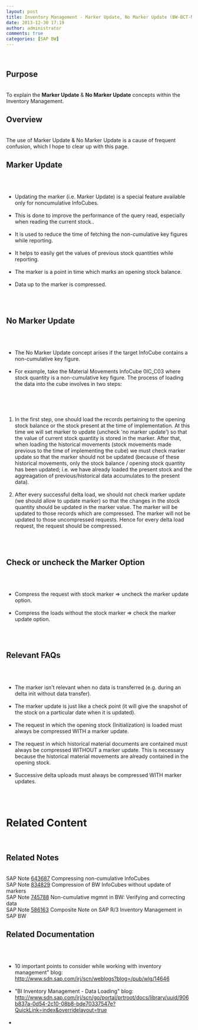 ```yaml
---
layout: post
title: Inventory Management - Marker Update, No Marker Update (BW-BCT-MM-IM)
date: 2013-12-30 17:19
author: administrator
comments: true
categories: [SAP BW]
---
```

<div><br/><h2>Purpose</h2><br/>To explain the <strong>Marker Update</strong> &amp; <strong>No Marker Update</strong> concepts within the Inventory Management.<br/><h2>Overview</h2><br/>The use of Marker Update &amp; No Marker Update is a cause of frequent confusion, which I hope to clear up with this page.<br/><h2>Marker Update</h2><br/><ul><br/>	<li>Updating the marker (i.e. Marker Update) is a special feature available only for noncumulative InfoCubes.</li><br/>	<li>This is done to improve the performance of the query read, especially when reading the current stock..</li><br/>	<li>It is used to reduce the time of fetching the non-cumulative key figures while reporting.</li><br/>	<li>It helps to easily get the values of previous stock quantities while reporting.</li><br/>	<li>The marker is a point in time which marks an opening stock balance.</li><br/>	<li>Data up to the marker is compressed.</li><br/></ul><br/><h2>No Marker Update</h2><br/><ul><br/>	<li>The No Marker Update concept arises if the target InfoCube contains a non-cumulative key figure.</li><br/>	<li>For example, take the Material Movements InfoCube 0IC_C03 where stock quantity is a non-cumulative key figure. The process of loading the data into the cube involves in two steps:</li><br/></ul><br/><ol><br/>	<li>In the first step, one should load the records pertaining to the opening stock balance or the stock present at the time of implementation. At this time we will set marker to update (uncheck 'no marker update') so that the value of current stock quantity is stored in the marker. After that, when loading the historical movements (stock movements made previous to the time of implementing the cube) we must check marker update so that the marker should not be updated (because of these historical movements, only the stock balance / opening stock quantity has been updated; i.e. we have already loaded the present stock and the aggreagation of previous/historical data accumulates to the present data).</li><br/>	<li>After every successful delta load, we should not check marker update (we should allow to update marker) so that the changes in the stock quantity should be updated in the marker value. The marker will be updated to those records which are compressed. The marker will not be updated to those uncompressed requests. Hence for every delta load request, the request should be compressed.</li><br/></ol><br/><h2>Check or uncheck the Marker Option</h2><br/><ul><br/>	<li>Compress the request with stock marker =&gt; uncheck the marker update option.</li><br/>	<li>Compress the loads without the stock marker =&gt; check the marker update option.</li><br/></ul><br/><h2>Relevant FAQs</h2><br/><ul><br/>	<li>The marker isn't relevant when no data is transferred (e.g. during an delta init without data transfer).</li><br/>	<li>The marker update is just like a check point (it will give the snapshot of the stock on a particular date when it is updated).</li><br/>	<li>The request in which the opening stock (Initialization) is loaded must always be compressed WITH a marker update.</li><br/>	<li>The request in which historical material documents are contained must always be compressed WITHOUT a marker update. This is necessary because the historical material movements are already contained in the opening stock.</li><br/>	<li>Successive delta uploads must always be compressed WITH marker updates.</li><br/></ul><br/><h1>Related Content</h1><br/><h2>Related Notes</h2><br/>SAP Note <a href="https://css.wdf.sap.corp/sap(bD1lbiZjPTAwMQ==)/bc/bsp/spn/sapnotes/index2.htm?numm=0000643687" rel="nofollow">643687</a> Compressing non-cumulative InfoCubes<br/>SAP Note <a href="https://css.wdf.sap.corp/sap(bD1lbiZjPTAwMQ==)/bc/bsp/spn/sapnotes/index2.htm?numm=0000834829" rel="nofollow">834829</a> Compression of BW InfoCubes without update of markers<br/>SAP Note <a href="https://css.wdf.sap.corp/sap(bD1lbiZjPTAwMQ==)/bc/bsp/spn/sapnotes/index2.htm?numm=0000745788" rel="nofollow">745788</a> Non-cumulative mgmnt in BW: Verifying and correcting data<br/>SAP Note <a href="https://css.wdf.sap.corp/sap(bD1lbiZjPTAwMQ==)/bc/bsp/spn/sapnotes/index2.htm?numm=0000586163" rel="nofollow">586163</a> Composite Note on SAP R/3 Inventory Management in SAP BW<br/><h2>Related Documentation</h2><br/><ul><br/>	<li>10 important points to consider while working with inventory management" blog:<br/><a href="http://www.sdn.sap.com/irj/scn/weblogs?blog=/pub/wlg/14646" rel="nofollow">http://www.sdn.sap.com/irj/scn/weblogs?blog=/pub/wlg/14646</a></li><br/>	<li>"BI Inventory Management  - Data Loading" blog:<br/><a href="http://www.sdn.sap.com/irj/scn/go/portal/prtroot/docs/library/uuid/906b837a-0d54-2c10-08b8-bde70337547e?QuickLink=index&amp;overridelayout=true" rel="nofollow">http://www.sdn.sap.com/irj/scn/go/portal/prtroot/docs/library/uuid/906b837a-0d54-2c10-08b8-bde70337547e?QuickLink=index&amp;overridelayout=true</a></li><br/>	<li></li><br/></ul><br/></div><br/><div></div>
